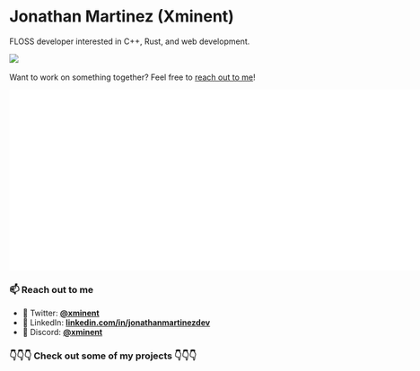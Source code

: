 # Jonathan Martinez (Xminent)

FLOSS developer interested in C++, Rust, and web development.

<div>
<a href="https://www.xminent.com" target="_blank" rel="noopener noreferrer" width="50%">
<img src="https://img.shields.io/badge/Website-www.xminent.com-blue?style=flat-square">
</a>
</div>

Want to work on something together? Feel free to [reach out to me](#-reach-out-to-me)!

<div style="display: flex;">
  <img src="/github-metrics.svg" style="flex: 1;" alt="Activity">
  <img src="/metrics.plugin.code.svg" style="flex: 1;" alt="Code Snippet">
</div>

### 📫 Reach out to me

- 🐥 Twitter: [**@xminent**](https://twitter.com/xminent)
- 🔗 LinkedIn: [**linkedin.com/in/jonathanmartinezdev**](https://www.linkedin.com/in/jonathanmartinezdev/)
- 💬 Discord: [**@xminent**](https://discordapp.com/users/155780111197536256)

### 👇👇👇 Check out some of my projects 👇👇👇
